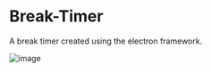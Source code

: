 # Break-Timer

A break timer created using the electron framework.

![image](https://user-images.githubusercontent.com/18657672/129169258-150a8c63-133e-49bd-aa12-2621fce372ec.png)
